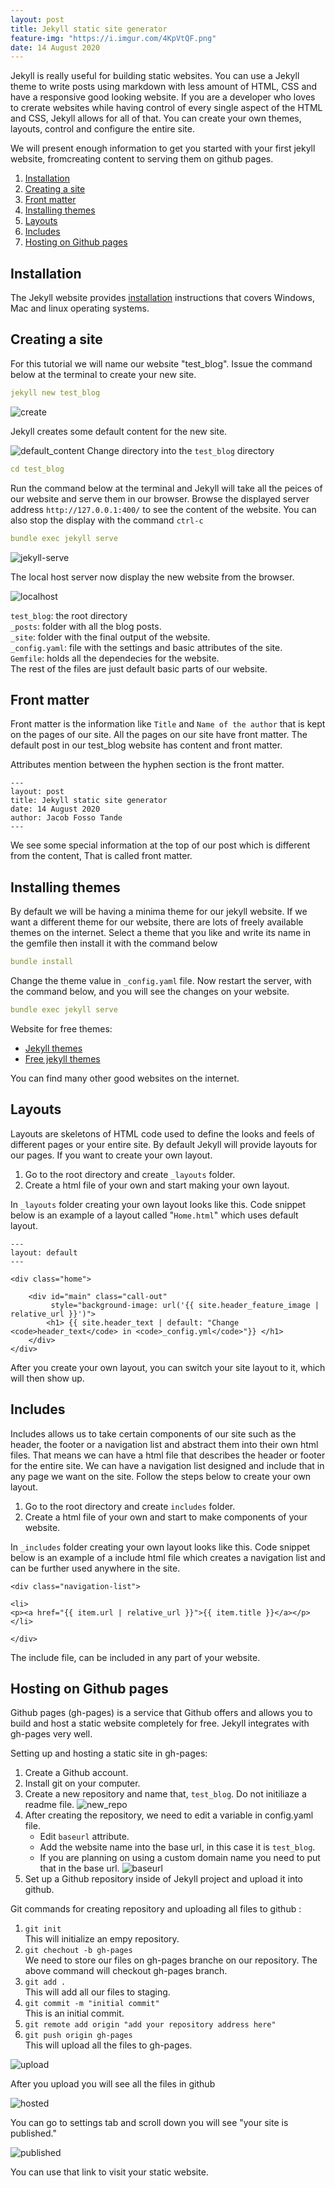 ```yaml
---
layout: post
title: Jekyll static site generator
feature-img: "https://i.imgur.com/4KpVtQF.png"
date: 14 August 2020
---
```

Jekyll is really useful for building static websites. You can use a Jekyll theme to write posts using markdown with less amount of HTML, CSS and have a responsive good looking website. If you are a developer who loves to crerate websites while having control of every single aspect of the HTML and CSS, Jekyll allows for all of that. You can create your own themes, layouts, control and configure the entire site.

We will present enough information to get you started with your first jekyll website, fromcreating content to serving them on github pages.


1. [Installation](#install)
2. [Creating a site](#create)
3. [Front matter](#front)
4. [Installing themes](#themes)
5. [Layouts](#layouts)
6. [Includes](#includes)
7. [Hosting on Github pages](#hosting)

<a name="install"></a>
## Installation
The Jekyll website provides [installation](https://jekyllrb.com/docs/installation/) instructions that covers Windows, Mac and linux operating systems.

<a name="create"></a>
## Creating a site
For this tutorial we will name our website "test_blog". Issue the command below at the terminal to create your new site.
```yml
jekyll new test_blog
```

![create](https://i.imgur.com/w5G2WG9.png)

Jekyll creates some default content for the new site.

![default_content](https://i.imgur.com/i0sydRw.png)
Change directory into the `test_blog` directory
```yml
cd test_blog
```
Run the command below at the terminal and Jekyll will take all the peices of our website and serve them in our browser. Browse the displayed server address `http://127.0.0.1:400/` to see the content of the website. You can also stop the display with the command `ctrl-c`
```yml
bundle exec jekyll serve
```	 
![jekyll-serve](https://i.imgur.com/us5KXsi.png)

The local host server now display the new website from the browser.

![localhost](https://i.imgur.com/eGrrVpe.png)
                                        
`test_blog`: the root directory                      
`_posts`: folder with all the blog posts.   
`_site`:  folder with the final output of the website.   
`_config.yaml`: file with the settings and basic attributes of the site.    
`Gemfile`: holds all the dependecies for the website.    
The rest of the files are just default basic parts of our website.

<a name="front"></a>
## Front matter
Front matter is the information like `Title` and `Name of the author` that is kept on the pages of our site. All the pages on our site have front matter. The default post in our test_blog website has content and front matter.

Attributes mention between the hyphen section is the front matter.

```
---
layout: post
title: Jekyll static site generator
date: 14 August 2020
author: Jacob Fosso Tande
---
```

We see some special information at the top of our post which is different from the content, That is called front matter.


<a name="themes"></a>
## Installing themes
By default we will be having a minima theme for our jekyll website. If we want a different theme for our website, there are lots of freely available themes on the internet. Select a theme that you like and write its name in the gemfile then install it with the command below
```yml
bundle install
```
Change the theme value in `_config.yaml` file.
Now restart the server, with the command below, and you will see the changes on your website.
```yml
bundle exec jekyll serve
```
Website for free themes:
 * [Jekyll themes](http://jekyllthemes.org/)
 * [Free jekyll themes](https://jekyll-themes.com/free/)

You can find many other good websites on the internet.

<a name="layouts"></a>
## Layouts
Layouts are skeletons of HTML code used to define the looks and feels of different pages or your entire site. By default Jekyll will provide layouts for our pages. If you want to create your own layout.
1. Go to the root directory and create `_layouts` folder.
2. Create a html file of your own and start making your own layout.

In `_layouts` folder creating your own layout looks like this.
Code snippet below is an example of a layout called "`Home.html`" which uses default layout.
```
---
layout: default
---

<div class="home">

    <div id="main" class="call-out"
         style="background-image: url('{{ site.header_feature_image | relative_url }}')">
        <h1> {{ site.header_text | default: "Change <code>header_text</code> in <code>_config.yml</code>"}} </h1>
    </div>
</div>

```

After you create your own layout, you can switch your site layout to it, which will then show up.

<a name="includes"></a>
## Includes
Includes allows us to take certain components of our site such as the header, the footer or a navigation list and abstract them into their own html files. That means we can have a html file that describes the header or footer for the entire site. We can have a navigation list designed and include that in any page we want on the site. Follow the steps below to create your own layout.
1. Go to the root directory and create `includes` folder.
2. Create a html file of your own and start to make components of your website.

In `_includes` folder creating your own layout looks like this.
Code snippet below is an example of a include html file which creates a navigation list and can be further used anywhere in the site.

```
<div class="navigation-list">
    
<li>
<p><a href="{{ item.url | relative_url }}">{{ item.title }}</a></p> 
</li>
    
</div>

```

The include file, can be included in any part of your website.

<a name="hosting"></a>
## Hosting on Github pages
Github pages (gh-pages) is a service that Github offers and allows you to build and host a static website completely for free. Jekyll integrates with gh-pages very well.

Setting up and hosting a static site in gh-pages:
1. Create a Github account.
2. Install git on your computer.
3. Create a new repository and name that, `test_blog`. Do not initiliaze a readme file.
![new_repo](https://i.imgur.com/jfAcGzh.png)
4. After creating the repository, we need to edit a variable in config.yaml file.
   * Edit `baseurl` attribute.
   * Add the website name into the base url, in this case it is `test_blog`.
   * If you are planning on using a custom  domain name you need to put that in the base url.
![baseurl](https://i.imgur.com/6I8L9WA.png)
5. Set up a Github repository inside of Jekyll project and upload it into github.

Git commands for creating repository and uploading all files to github :
1. `git init` <br>
This will initialize an empy repository.
2. `git chechout -b gh-pages` <br>
We need to store our files on gh-pages branche on our repository. The above command will checkout gh-pages branch.
3. `git add .` <br>
This will add all our files to staging.
4. `git commit -m "initial commit"`<br>
This is an initial commit.
5. `git remote add origin "add your repository address here"`<br>
6. `git push origin gh-pages` <br>
This will upload all the files to gh-pages.

![upload](https://i.imgur.com/iouj7zZ.png)

After you upload you will see all the files in github

![hosted](https://i.imgur.com/QYJaz66.png)

You can go to settings tab and scroll down you will see "your site is published."

![published](https://i.imgur.com/bGBg8UH.png)

You can use that link to visit your static website.
